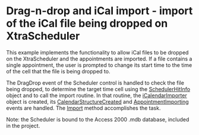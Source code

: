 # Drag-n-drop and iCal import - import of the iCal file being dropped on XtraScheduler


<p>This example implements the functionality to allow iCal files to be dropped on the XtraScheduler and the appointments are imported. If a file contains a single appointment, the user is prompted to change its start time to the time of the cell that the file is being dropped to. </p><p>The DragDrop event of the Scheduler control is handled to check the file being dropped, to determine the target time cell using the <a href="http://documentation.devexpress.com/#WindowsForms/clsDevExpressXtraSchedulerDrawingSchedulerHitInfotopic">SchedulerHitInfo</a> object and to call the import routine. In that routine, the <a href="http://documentation.devexpress.com/#WindowsForms/clsDevExpressXtraScheduleriCalendariCalendarImportertopic">iCalendarImporter</a> object is created, its <a href="http://documentation.devexpress.com/#WindowsForms/DevExpressXtraScheduleriCalendariCalendarImporter_CalendarStructureCreatedtopic">CalendarStructureCreated</a> and <a href="http://documentation.devexpress.com/#WindowsForms/DevExpressXtraSchedulerExchangeAppointmentImporter_AppointmentImportingtopic">AppointmentImporting</a> events are handled. The <a href="http://documentation.devexpress.com/#WindowsForms/DevExpressXtraSchedulerExchangeAppointmentImporter_Importtopic">Import</a> method accomplishes the task.</p><p>Note: the Scheduler is bound to the Access 2000 .mdb database, included in the project.</p>

<br/>


